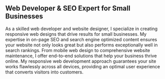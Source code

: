 ## Web Developer & SEO Expert for Small Businesses

As a skilled web developer and website designer, I specialize in creating responsive web designs that drive results for small businesses. My expertise in on-page SEO and search engine optimized content ensures your website not only looks great but also performs exceptionally well in search rankings. From mobile web design to comprehensive website maintenance, I offer end-to-end solutions that help your business thrive online. My responsive web development approach guarantees your site works flawlessly across all devices, providing an optimal user experience that converts visitors into customers.
